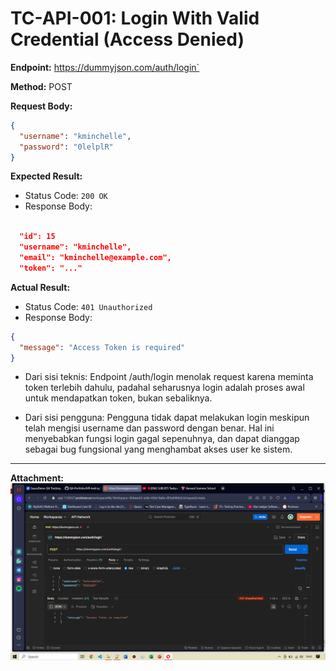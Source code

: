 # TC-API-001: Login With Valid Credential (Access Denied)

**Endpoint:** https://dummyjson.com/auth/login`

**Method:** POST

**Request Body:**
```json
{
  "username": "kminchelle",
  "password": "0lelplR"
}

```

**Expected Result:**
- Status Code: `200 OK`
- Response Body:
```json

  "id": 15
  "username": "kminchelle",
  "email": "kminchelle@example.com",
  "token": "..."

```
**Actual Result:**
- Status Code: `401 Unauthorized`
- Response Body:
```json
{
  "message": "Access Token is required"
}
```
- Dari sisi teknis:
Endpoint /auth/login menolak request karena meminta token terlebih dahulu, padahal seharusnya login adalah proses awal untuk mendapatkan token, bukan sebaliknya.

- Dari sisi pengguna:
Pengguna tidak dapat melakukan login meskipun telah mengisi username dan password dengan benar. Hal ini menyebabkan fungsi login gagal sepenuhnya, dan dapat dianggap sebagai bug fungsional yang menghambat akses user ke sistem.

---

**Attachment:**
![API login](../documentations/TC-API-001.png)
